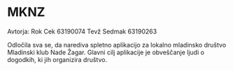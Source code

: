 # MKNZ

Avtorja:
  Rok Cek 63190074
  Tevž Sedmak 63190263
  
Odločila sva se, da narediva spletno aplikacijo za lokalno mladinsko društvo Mladinski klub Nade Žagar. Glavni cilj aplikacije je obveščanje ljudi o dogodkih, ki jih organizira društvo.
